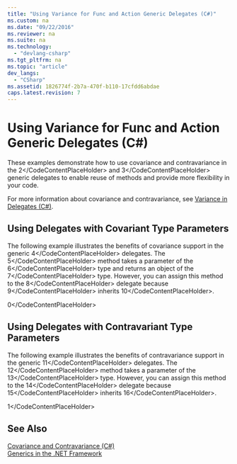 ```yaml
---
title: "Using Variance for Func and Action Generic Delegates (C#)"
ms.custom: na
ms.date: "09/22/2016"
ms.reviewer: na
ms.suite: na
ms.technology: 
  - "devlang-csharp"
ms.tgt_pltfrm: na
ms.topic: "article"
dev_langs: 
  - "CSharp"
ms.assetid: 1826774f-2b7a-470f-b110-17cfdd6abdae
caps.latest.revision: 7
---
```

# Using Variance for Func and Action Generic Delegates (C#)
These examples demonstrate how to use covariance and contravariance in the <CodeContentPlaceHolder>2\</CodeContentPlaceHolder> and <CodeContentPlaceHolder>3\</CodeContentPlaceHolder> generic delegates to enable reuse of methods and provide more flexibility in your code.  
  
 For more information about covariance and contravariance, see [Variance in Delegates (C#)](../vs140/variance-in-delegates--csharp-.md).  
  
## Using Delegates with Covariant Type Parameters  
 The following example illustrates the benefits of covariance support in the generic <CodeContentPlaceHolder>4\</CodeContentPlaceHolder> delegates. The <CodeContentPlaceHolder>5\</CodeContentPlaceHolder> method takes a parameter of the <CodeContentPlaceHolder>6\</CodeContentPlaceHolder> type and returns an object of the <CodeContentPlaceHolder>7\</CodeContentPlaceHolder> type. However, you can assign this method to the <CodeContentPlaceHolder>8\</CodeContentPlaceHolder> delegate because <CodeContentPlaceHolder>9\</CodeContentPlaceHolder> inherits <CodeContentPlaceHolder>10\</CodeContentPlaceHolder>.  
  
<CodeContentPlaceHolder>0\</CodeContentPlaceHolder>  
## Using Delegates with Contravariant Type Parameters  
 The following example illustrates the benefits of contravariance support in the generic <CodeContentPlaceHolder>11\</CodeContentPlaceHolder> delegates. The <CodeContentPlaceHolder>12\</CodeContentPlaceHolder> method takes a parameter of the <CodeContentPlaceHolder>13\</CodeContentPlaceHolder> type. However, you can assign this method to the <CodeContentPlaceHolder>14\</CodeContentPlaceHolder> delegate because <CodeContentPlaceHolder>15\</CodeContentPlaceHolder> inherits <CodeContentPlaceHolder>16\</CodeContentPlaceHolder>.  
  
<CodeContentPlaceHolder>1\</CodeContentPlaceHolder>  
## See Also  
 [Covariance and Contravariance (C#)](../vs140/covariance-and-contravariance--csharp-.md)   
 [Generics in the .NET Framework](assetId:///2994d786-c5c7-4666-ab23-4c83129fe39c)